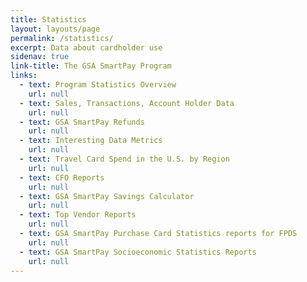 ```yaml
---
title: Statistics
layout: layouts/page
permalink: /statistics/
excerpt: Data about cardholder use
sidenav: true
link-title: The GSA SmartPay Program
links:
  - text: Program Statistics Overview
    url: null
  - text: Sales, Transactions, Account Holder Data
    url: null
  - text: GSA SmartPay Refunds
    url: null
  - text: Interesting Data Metrics
    url: null
  - text: Travel Card Spend in the U.S. by Region
    url: null
  - text: CFO Reports
    url: null
  - text: GSA SmartPay Savings Calculator
    url: null
  - text: Top Vendor Reports
    url: null
  - text: GSA SmartPay Purchase Card Statistics reports for FPDS
    url: null
  - text: GSA SmartPay Socioeconomic Statistics Reports
    url: null            
---
```



